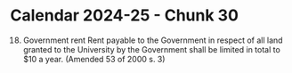 # Calendar 2024-25 - Chunk 30

<!-- Chunk tokens: 38, Enriched tokens: 42 -->

18. Government rent
Rent payable to the Government in respect of all land granted to the University by the Government shall be limited in total to $10 a year. (Amended 53 of 2000 s. 3)
